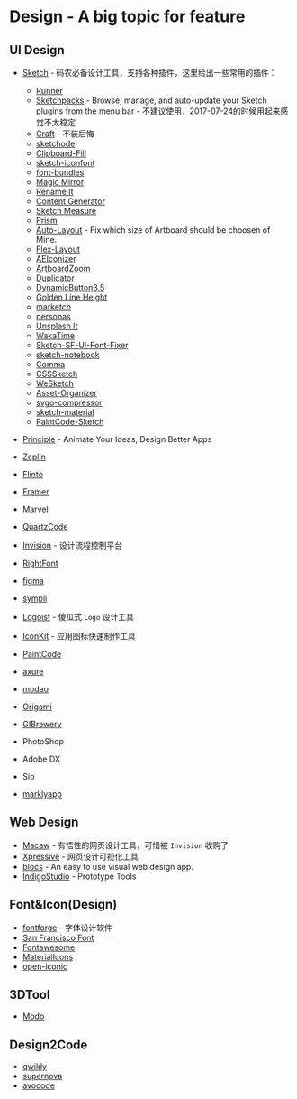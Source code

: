 # Design - A big topic for feature

## UI Design
- [Sketch](https://www.sketchapp.com/) - 码农必备设计工具，支持各种插件，这里给出一些常用的插件：
  + [Runner](http://sketchrunner.com/)
  + [Sketchpacks](https://sketchpacks.com/) - Browse, manage, and auto-update your Sketch plugins from the menu bar - 不建议使用，2017-07-24的时候用起来感觉不太稳定
  + [Craft](https://www.invisionapp.com/craft) - 不装后悔
  + [sketchode](http://sketchode.com/)
  + [Clipboard-Fill](https://github.com/ScottSavarie/Clipboard-Fill)
  + [sketch-iconfont](https://github.com/keremciu/sketch-iconfont)
  + [font-bundles](https://github.com/keremciu/font-bundles)
  + [Magic Mirror](http://magicsketch.io/)
  + [Rename It](https://github.com/rodi01/renameit)
  + [Content Generator](https://github.com/timuric/Content-generator-sketch-plugin)
  + [Sketch Measure](http://utom.design/measure/)
  + [Prism](https://github.com/ment-mx/Prism)
  + [Auto-Layout](https://animaapp.github.io/Auto-Layout/) - Fix which size of Artboard should be choosen of Mine.
  + [Flex-Layout](https://github.com/hrescak/Sketch-Flex-Layout)
  + [AEIconizer](https://github.com/tadija/AEIconizer)
  + [ArtboardZoom](https://github.com/arkkimaagi/artboardzoom)
  + [Duplicator](https://github.com/turbobabr/duplicator)
  + [DynamicButton3.5](https://github.com/fuggfuggfugg/sketch-dynamic-button-3.5)
  + [Golden Line Height](https://github.com/lorenzwoehr/golden-ratio-line-height-sketch-plugin)
  + [marketch](http://tudou527.github.io/marketch/)
  + [personas](https://github.com/nolastan/sketch-personas)
  + [Unsplash It](https://github.com/fhuel/unsplash-it-sketch)
  + [WakaTime](https://github.com/wakatime/sketch-wakatime)
  + [Sketch-SF-UI-Font-Fixer](https://github.com/kylehickinson/Sketch-SF-UI-Font-Fixer)
  + [sketch-notebook](http://marcosvid.al/sketch-notebook/)
  + [Comma](https://github.com/margusholland/Comma)
  + [CSSSketch](https://github.com/JohnCoates/CSSketch)
  + [WeSketch](https://github.com/weixin/WeSketch)
  + [Asset-Organizer](http://checkyourvector.com/Asset-Organizer/)
  + [svgo-compressor](https://github.com/BohemianCoding/svgo-compressor)
  + [sketch-material](https://github.com/websiddu/sketch-material)
  + [PaintCode-Sketch](https://www.paintcodeapp.com/sketch)

- [Principle](http://principleformac.com/) - Animate Your Ideas, Design Better Apps
- [Zeplin](https://zeplin.io/)
- [Flinto](https://www.flinto.com/)
- [Framer](https://framer.com/)
- [Marvel](https://marvelapp.com/)
- [QuartzCode](http://www.quartzcodeapp.com/)
- [Invision](https://www.invisionapp.com/) - 设计流程控制平台
- [RightFont](https://rightfontapp.com/)
- [figma](www.figma.com/)
- [sympli](https://sympli.io/)
- [Logoist](http://www.syniumsoftware.com/logoist) - 傻瓜式 `Logo` 设计工具
- [IconKit](https://itunes.apple.com/us/app/iconkit-icon-resizer-for-app/id507135296?mt=12) - 应用图标快速制作工具
- [PaintCode](https://www.paintcodeapp.com/)
- [axure](http://www.axure.com/)
- [modao](https://modao.cc/downloads)
- [Origami](https://origami.design/)
- [GIBrewery](http://gifbrewery.com/)
- PhotoShop
- Adobe DX
- Sip
- [marklyapp](https://marklyapp.com/)

## Web Design
- [Macaw](http://macaw.co/) - 有悟性的网页设计工具，可惜被 `Invision` 收购了
- [Xpressive](https://xpressive.org/) - 网页设计可视化工具
- [blocs](http://blocsapp.com/) - An easy to use visual web design app.
- [IndigoStudio](http://www.infragistics.com/products/indigo-studio) - Prototype Tools

## Font&Icon(Design)
- [fontforge](http://fontforge.github.io/) - 字体设计软件
- [San Francisco Font](https://developer.apple.com/fonts/)
- [Fontawesome](http://fontawesome.io/)
- [MaterialIcons](http://google.github.io/material-design-icons/)
- [open-iconic](https://useiconic.com/open)

## 3DTool

- [Modo](https://www.foundry.com/products/modo)

## Design2Code

- [qwikly](https://www.getqwikly.com/#features)
- [supernova](https://supernova.studio/)
- [avocode](https://avocode.com/mobile)
